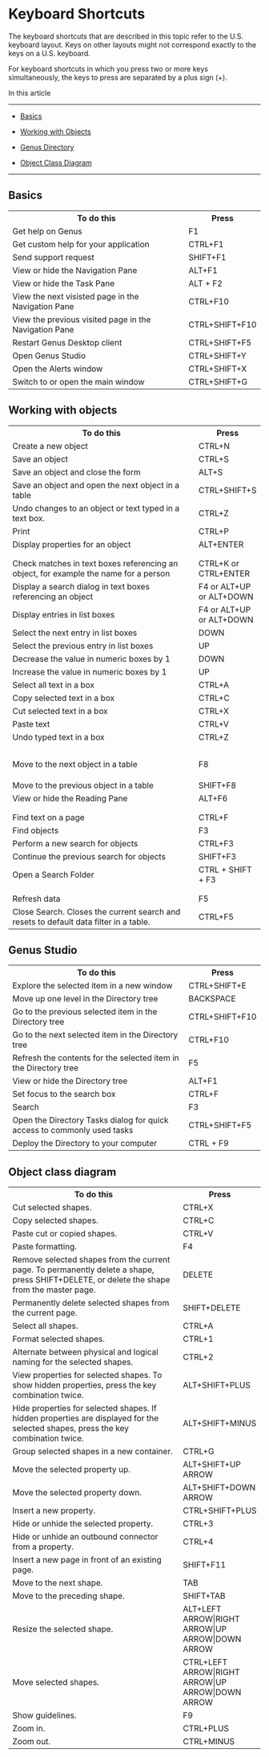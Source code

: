# Keyboard Shortcuts

The keyboard shortcuts that are described in this topic refer to the U.S. keyboard layout. Keys on other layouts might not correspond exactly to the keys on a U.S. keyboard.

For keyboard shortcuts in which you press two or more keys simultaneously, the keys to press are separated by a plus sign (+).

In this article

* * *

*   [Basics](#basics)

*   [Working with Objects](#working-with-objects)

*   [Genus Directory](#genus-directory)

*   [Object Class Diagram](#object-class-diagram)

* * *

## Basics

<table style="WIDTH: 100%">

<tbody>

<tr>

<th>To do this</th>

<th>Press</th>

</tr>

<tr>

<td>Get help on Genus</td>

<td>F1</td>

</tr>

<tr>

<td>Get custom help for your application</td>

<td>CTRL+F1</td>

</tr>

<tr>

<td>Send support request</td>

<td>SHIFT+F1</td>

</tr>

<tr>

<td>View or hide the Navigation Pane</td>

<td>ALT+F1</td>

</tr>

<tr>

<td>View or hide the Task Pane</td>

<td>ALT + F2</td>

</tr>

<tr>

<td>View the next visisted page in the Navigation Pane</td>

<td>CTRL+F10</td>

</tr>

<tr>

<td>View the previous visited page in the Navigation Pane</td>

<td>CTRL+SHIFT+F10</td>

</tr>

<tr>

<td>Restart Genus Desktop client</td>

<td>CTRL+SHIFT+F5</td>

</tr>

<tr>

<td>Open Genus Studio</td>

<td>CTRL+SHIFT+Y</td>

</tr>

<tr>

<td>Open the Alerts window</td>

<td>CTRL+SHIFT+X</td>

</tr>

<tr>

<td>Switch to or open the main window</td>

<td>CTRL+SHIFT+G</td>

</tr>

</tbody>

<colgroup><col width="80%" style="WIDTH: 80%"><col width="20%" style="WIDTH: 20%"></colgroup></table>



## Working with objects

<table style="WIDTH: 100%">

<tbody>

<tr>

<th>To do this</th>

<th>Press</th>

</tr>

<tr>

<td>Create a new object</td>

<td>CTRL+N</td>

</tr>

<tr>

<td>Save an object</td>

<td>CTRL+S</td>

</tr>

<tr>

<td>Save an object and close the form</td>

<td>ALT+S</td>

</tr>

<tr>

<td>Save an object and open the next object in a table</td>

<td>CTRL+SHIFT+S</td>

</tr>

<tr>

<td>Undo changes to an object or text typed in a text box.</td>

<td>CTRL+Z</td>

</tr>

<tr>

<td>Print</td>

<td>CTRL+P</td>

</tr>

<tr>

<td>Display properties for an object</td>

<td>ALT+ENTER</td>

</tr>

<tr>

<td></td>

<td></td>

</tr>

<tr>

<td></td>

<td></td>

</tr>

<tr>

<td>Check matches in text boxes referencing an object, for example the name for a person</td>

<td>CTRL+K or CTRL+ENTER</td>

</tr>

<tr>

<td>Display a search dialog in text boxes referencing an object</td>

<td>F4 or ALT+UP or ALT+DOWN</td>

</tr>

<tr>

<td>Display entries in list boxes</td>

<td>F4 or ALT+UP or ALT+DOWN</td>

</tr>

<tr>

<td>Select the next entry in list boxes</td>

<td>DOWN</td>

</tr>

<tr>

<td>Select the previous entry in list boxes</td>

<td>UP</td>

</tr>

<tr>

<td>Decrease the value in numeric boxes by 1</td>

<td>DOWN</td>

</tr>

<tr>

<td>Increase the value in numeric boxes by 1</td>

<td>UP</td>

</tr>

<tr>

<td>Select all text in a box</td>

<td>CTRL+A</td>

</tr>

<tr>

<td>Copy selected text in a box</td>

<td>CTRL+C</td>

</tr>

<tr>

<td>Cut selected text in a box</td>

<td>CTRL+X</td>

</tr>

<tr>

<td>Paste text</td>

<td>CTRL+V</td>

</tr>

<tr>

<td>Undo typed text in a box</td>

<td>CTRL+Z</td>

</tr>

<tr>

<td></td>

<td></td>

</tr>

<tr>

<td></td>

<td></td>

</tr>

<tr>

<td>Move to the next object in a table</td>

<td>

F8

</td>

</tr>

<tr>

<td>Move to the previous object in a table</td>

<td>SHIFT+F8</td>

</tr>

<tr>

<td>View or hide the Reading Pane</td>

<td>ALT+F6</td>

</tr>

<tr>

<td></td>

<td></td>

</tr>

<tr>

<td></td>

<td></td>

</tr>

<tr>

<td>Find text on a page</td>

<td>CTRL+F</td>

</tr>

<tr>

<td>Find objects</td>

<td>F3</td>

</tr>

<tr>

<td>Perform a new search for objects</td>

<td>CTRL+F3</td>

</tr>

<tr>

<td>Continue the previous search for objects</td>

<td>SHIFT+F3</td>

</tr>

<tr>

<td>Open a Search Folder</td>

<td>CTRL + SHIFT + F3</td>

</tr>

<tr>

<td></td>

<td></td>

</tr>

<tr>

<td></td>

<td></td>

</tr>

<tr>

<td>Refresh data</td>

<td>F5</td>

</tr>

<tr>

<td>Close Search. Closes the current search and resets to default data filter in a table.</td>

<td>CTRL+F5</td>

</tr>

</tbody>

<colgroup><col width="80%" style="WIDTH: 80%"><col width="20%" style="WIDTH: 20%"></colgroup></table>



## Genus Studio

<table style="WIDTH: 100%">

<tbody>

<tr>

<th>To do this</th>

<th>Press</th>

</tr>

<tr>

<td>Explore the selected item in a new window</td>

<td>CTRL+SHIFT+E</td>

</tr>

<tr>

<td>Move up one level in the Directory tree</td>

<td>BACKSPACE</td>

</tr>

<tr>

<td>Go to the previous selected item in the Directory tree</td>

<td>CTRL+SHIFT+F10</td>

</tr>

<tr>

<td>Go to the next selected item in the Directory tree</td>

<td>CTRL+F10</td>

</tr>

<tr>

<td>Refresh the contents for the selected item in the Directory tree</td>

<td>F5</td>

</tr>

<tr>

<td>View or hide the Directory tree</td>

<td>ALT+F1</td>

</tr>

<tr>

<td>Set focus to the search box</td>

<td>CTRL+F</td>

</tr>

<tr>

<td>Search</td>

<td>F3</td>

</tr>

<tr>

<td>Open the Directory Tasks dialog for quick access to commonly used tasks</td>

<td>CTRL+SHIFT+F5</td>

</tr>

<tr>

<td>Deploy the Directory to your computer</td>

<td>CTRL + F9</td>

</tr>

</tbody>

<colgroup><col width="80%" style="WIDTH: 80%"><col width="20%" style="WIDTH: 20%"></colgroup></table>



## Object class diagram

<table style="WIDTH: 100%">

<tbody>

<tr>

<th>To do this</th>

<th>Press</th>

</tr>

<tr>

<td>Cut selected shapes.</td>

<td>CTRL+X</td>

</tr>

<tr>

<td>Copy selected shapes.</td>

<td>CTRL+C</td>

</tr>

<tr>

<td>Paste cut or copied shapes.</td>

<td>CTRL+V</td>

</tr>

<tr>

<td>Paste formatting.</td>

<td>F4</td>

</tr>

<tr>

<td>Remove selected shapes from the current page. To permanently delete a shape, press SHIFT+DELETE, or delete the shape from the master page.</td>

<td>DELETE</td>

</tr>

<tr>

<td>Permanently delete selected shapes from the current page.</td>

<td>SHIFT+DELETE</td>

</tr>

<tr>

<td>Select all shapes.</td>

<td>CTRL+A</td>

</tr>

<tr>

<td>Format selected shapes.</td>

<td>CTRL+1</td>

</tr>

<tr>

<td>Alternate between physical and logical naming for the selected shapes.</td>

<td>CTRL+2</td>

</tr>

<tr>

<td>View properties for selected shapes. To show hidden properties, press the key combination twice.</td>

<td>ALT+SHIFT+PLUS</td>

</tr>

<tr>

<td>Hide properties for selected shapes. If hidden properties are displayed for the selected shapes, press the key combination twice.</td>

<td>ALT+SHIFT+MINUS</td>

</tr>

<tr>

<td>Group selected shapes in a new container.</td>

<td>CTRL+G</td>

</tr>

<tr>

<td>Move the selected property up.</td>

<td>ALT+SHIFT+UP ARROW</td>

</tr>

<tr>

<td>Move the selected property down.</td>

<td>ALT+SHIFT+DOWN ARROW</td>

</tr>

<tr>

<td>Insert a new property.</td>

<td>CTRL+SHIFT+PLUS</td>

</tr>

<tr>

<td>Hide or unhide the selected property.</td>

<td>CTRL+3</td>

</tr>

<tr>

<td>Hide or unhide an outbound connector from a property.</td>

<td>CTRL+4</td>

</tr>

<tr>

<td>Insert a new page in front of an existing page.</td>

<td>SHIFT+F11</td>

</tr>

<tr>

<td>Move to the next shape.</td>

<td>TAB</td>

</tr>

<tr>

<td>Move to the preceding shape.</td>

<td>SHIFT+TAB</td>

</tr>

<tr>

<td>Resize the selected shape.</td>

<td>ALT+LEFT ARROW|RIGHT ARROW|UP ARROW|DOWN ARROW</td>

</tr>

<tr>

<td>Move selected shapes.</td>

<td>CTRL+LEFT ARROW|RIGHT ARROW|UP ARROW|DOWN ARROW</td>

</tr>

<tr>

<td>Show guidelines.</td>

<td>F9</td>

</tr>

<tr>

<td>Zoom in.</td>

<td>CTRL+PLUS</td>

</tr>

<tr>

<td>Zoom out.</td>

<td>CTRL+MINUS</td>

</tr>

</tbody>

<colgroup><col width="80%" style="WIDTH: 80%"><col width="20%" style="WIDTH: 20%"></colgroup></table>

